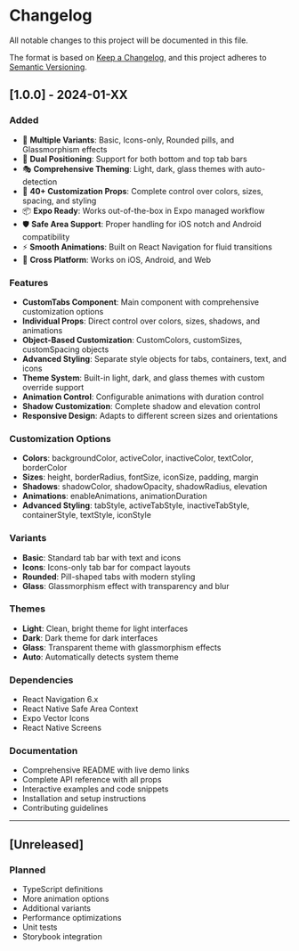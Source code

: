 # Changelog

All notable changes to this project will be documented in this file.

The format is based on [Keep a Changelog](https://keepachangelog.com/en/1.0.0/),
and this project adheres to [Semantic Versioning](https://semver.org/spec/v2.0.0.html).

## [1.0.0] - 2024-01-XX

### Added
- 🎨 **Multiple Variants**: Basic, Icons-only, Rounded pills, and Glassmorphism effects
- 📱 **Dual Positioning**: Support for both bottom and top tab bars
- 🎭 **Comprehensive Theming**: Light, dark, glass themes with auto-detection
- 🔧 **40+ Customization Props**: Complete control over colors, sizes, spacing, and styling
- 📦 **Expo Ready**: Works out-of-the-box in Expo managed workflow
- 🛡️ **Safe Area Support**: Proper handling for iOS notch and Android compatibility
- ⚡ **Smooth Animations**: Built on React Navigation for fluid transitions
- 🎯 **Cross Platform**: Works on iOS, Android, and Web

### Features
- **CustomTabs Component**: Main component with comprehensive customization options
- **Individual Props**: Direct control over colors, sizes, shadows, and animations
- **Object-Based Customization**: CustomColors, customSizes, customSpacing objects
- **Advanced Styling**: Separate style objects for tabs, containers, text, and icons
- **Theme System**: Built-in light, dark, and glass themes with custom override support
- **Animation Control**: Configurable animations with duration control
- **Shadow Customization**: Complete shadow and elevation control
- **Responsive Design**: Adapts to different screen sizes and orientations

### Customization Options
- **Colors**: backgroundColor, activeColor, inactiveColor, textColor, borderColor
- **Sizes**: height, borderRadius, fontSize, iconSize, padding, margin
- **Shadows**: shadowColor, shadowOpacity, shadowRadius, elevation
- **Animations**: enableAnimations, animationDuration
- **Advanced Styling**: tabStyle, activeTabStyle, inactiveTabStyle, containerStyle, textStyle, iconStyle

### Variants
- **Basic**: Standard tab bar with text and icons
- **Icons**: Icons-only tab bar for compact layouts
- **Rounded**: Pill-shaped tabs with modern styling
- **Glass**: Glassmorphism effect with transparency and blur

### Themes
- **Light**: Clean, bright theme for light interfaces
- **Dark**: Dark theme for dark interfaces
- **Glass**: Transparent theme with glassmorphism effects
- **Auto**: Automatically detects system theme

### Dependencies
- React Navigation 6.x
- React Native Safe Area Context
- Expo Vector Icons
- React Native Screens

### Documentation
- Comprehensive README with live demo links
- Complete API reference with all props
- Interactive examples and code snippets
- Installation and setup instructions
- Contributing guidelines

---

## [Unreleased]

### Planned
- TypeScript definitions
- More animation options
- Additional variants
- Performance optimizations
- Unit tests
- Storybook integration
